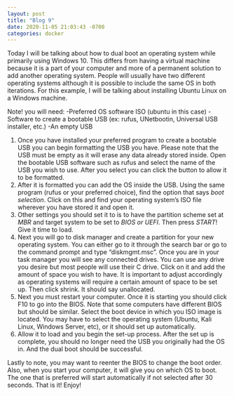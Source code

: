 ```yaml
---
layout: post
title: "Blog 9"
date: 2020-11-05 21:03:43 -0700
categories: docker
---
```

Today I will be talking about how to dual boot an operating system while primarily using Windows 10. This differs from having a virtual machine because it is a part of your computer and more of a permanent solution to add another operating system. People will usually have two different operating systems although it is possible to include the same OS in both iterations. For this example, I will be talking about installing Ubuntu Linux on a Windows machine. 


Note! you will need: -Preferred OS software ISO (ubuntu in this case)
-Software to create a bootable USB (ex: rufus, UNetbootin, Universal USB installer, etc.)
-An empty USB


1.	Once you have installed your preferred program to create a bootable USB you can begin formatting the USB you have. Please note that the USB must be empty as it will erase any data already stored inside. Open the bootable USB software such as rufus and select the name of the USB you wish to use. After you select you can click the button to allow it to be formatted.
2.	After it is formatted you can add the OS inside the USB. Using the same program (rufus or your preferred choice), find the option that says *boot selection*. Click on this and find your operating system’s ISO file wherever you have stored it and open it.
3.	Other settings you should set it to is to have the partition scheme set at *MBR* and target system to be set to *BIOS or UEFI*. Then press *START*! Give it time to load.
4.	Next you will go to disk manager and create a partition for your new operating system. You can either go to it through the search bar or go to the command prompt and type “diskmgmt.msc”. Once you are in your task manager you will see any connected drives. You can use any drive you desire but most people will use their C drive. Click on it and add the amount of space you wish to have. It is important to adjust accordingly as operating systems will require a certain amount of space to be set up. Then click shrink. It should say unallocated. 
5.	Next you must restart your computer. Once it is starting you should click F10 to go into the BIOS. Note that some computers have different BIOS but should be similar. Select the boot device in which you ISO image is located. You may have to select the operating system (Ubuntu, Kali Linux, Windows Server, etc), or it should set up automatically.
6.	Allow it to load and you begin the set-up process. After the set up is complete, you should no longer need the USB you originally had the OS in. And the dual boot should be successful.


Lastly to note, you may want to reenter the BIOS to change the boot order. Also, when you start your computer, it will give you on which OS to boot. The one that is preferred will start automatically if not selected after 30 seconds. That is it! Enjoy!


